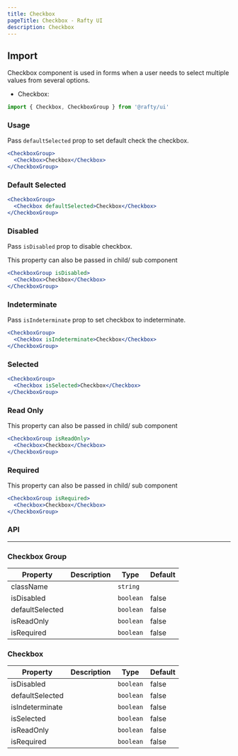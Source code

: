 ```yaml
---
title: Checkbox
pageTitle: Checkbox - Rafty UI
description: Checkbox
---
```


## Import

Checkbox component is used in forms when a user needs to select multiple values from several options.

- Checkbox:

```jsx
import { Checkbox, CheckboxGroup } from '@rafty/ui'
```

### Usage

Pass `defaultSelected` prop to set default check the checkbox.

```jsx
<CheckboxGroup>
  <Checkbox>Checkbox</Checkbox>
</CheckboxGroup>
```

### Default Selected

```jsx
<CheckboxGroup>
  <Checkbox defaultSelected>Checkbox</Checkbox>
</CheckboxGroup>
```

### Disabled

Pass `isDisabled` prop to disable checkbox.

This property can also be passed in child/ sub component

```jsx
<CheckboxGroup isDisabled>
  <Checkbox>Checkbox</Checkbox>
</CheckboxGroup>
```

### Indeterminate

Pass `isIndeterminate` prop to set checkbox to indeterminate.

```jsx
<CheckboxGroup>
  <Checkbox isIndeterminate>Checkbox</Checkbox>
</CheckboxGroup>
```

### Selected

```jsx
<CheckboxGroup>
  <Checkbox isSelected>Checkbox</Checkbox>
</CheckboxGroup>
```

### Read Only

This property can also be passed in child/ sub component

```jsx
<CheckboxGroup isReadOnly>
  <Checkbox>Checkbox</Checkbox>
</CheckboxGroup>
```

### Required

This property can also be passed in child/ sub component

```jsx
<CheckboxGroup isRequired>
  <Checkbox>Checkbox</Checkbox>
</CheckboxGroup>
```

### API

---

### Checkbox Group

| Property        | Description | Type      | Default |
| --------------- | ----------- | --------- | ------- |
| className       |             | `string`  |         |
| isDisabled      |             | `boolean` | false   |
| defaultSelected |             | `boolean` | false   |
| isReadOnly      |             | `boolean` | false   |
| isRequired      |             | `boolean` | false   |

### Checkbox

| Property        | Description | Type      | Default |
| --------------- | ----------- | --------- | ------- |
| isDisabled      |             | `boolean` | false   |
| defaultSelected |             | `boolean` | false   |
| isIndeterminate |             | `boolean` | false   |
| isSelected      |             | `boolean` | false   |
| isReadOnly      |             | `boolean` | false   |
| isRequired      |             | `boolean` | false   |
